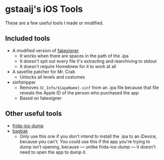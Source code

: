 
# gstaaij's iOS Tools

These are a few useful tools I made or modified.

## Included tools

- A modified version of [fakesigner](https://github.com/basti564/fakesigner)
  - It works when there are spaces in the path of the .ipa
  - It doesn't spit out every file it's extracting and rearchiving to stdout
  - It doesn't require Homebrew for it to work at all
- A savefile patcher for Mr. Crab
  - Unlocks all levels and costumes
- sinfstripper
  - Removes `SC_Info/${appName}.sinf` from an .ipa file because that file reveals the Apple ID of the person who purchased the app
  - Based on fakesigner

## Other useful tools

- [frida-ios-dump](https://github.com/AloneMonkey/frida-ios-dump)
- [bagbak](https://github.com/ChiChou/bagbak)
  - Only use this one if you don't intend to install the .ipa to an iDevice, because you can't. You could use this if the app you're trying to dump isn't opening, because — unlike frida-ios-dump — it doesn't need to open the app to dump it.